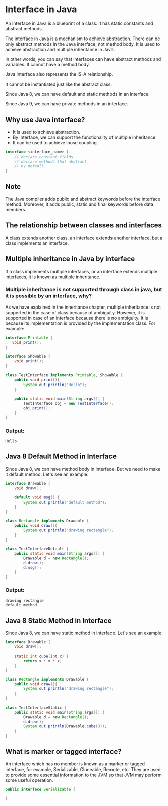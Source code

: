 # Interface in Java
An interface in Java is a blueprint of a class. It has static constants and abstract methods.

The interface in Java is a mechanism to achieve abstraction. There can be only abstract methods in the Java interface, not method body. It is used to achieve abstraction and multiple inheritance in Java.

In other words, you can say that interfaces can have abstract methods and variables. It cannot have a method body.

Java Interface also represents the IS-A relationship.

It cannot be instantiated just like the abstract class.

Since Java 8, we can have default and static methods in an interface.

Since Java 9, we can have private methods in an interface.

## Why use Java interface?
- It is used to achieve abstraction.
- By interface, we can support the functionality of multiple inheritance.
- It can be used to achieve loose coupling.

```java
interface <interface_name> {  
    // declare constant fields  
    // declare methods that abstract   
    // by default.  
}  
```

## Note
The Java compiler adds public and abstract keywords before the interface method. Moreover, it adds public, static and final keywords before data members.

## The relationship between classes and interfaces
A class extends another class, an interface extends another interface, but a class implements an interface.

## Multiple inheritance in Java by interface
If a class implements multiple interfaces, or an interface extends multiple interfaces, it is known as multiple inheritance.

### Multiple inheritance is not supported through class in java, but it is possible by an interface, why?
As we have explained in the inheritance chapter, multiple inheritance is not supported in the case of class because of ambiguity. However, it is supported in case of an interface because there is no ambiguity. It is because its implementation is provided by the implementation class. For example:

```java
interface Printable {  
   void print();  
}  

interface Showable {  
    void print();  
}  
  
class TestInterface implements Printable, Showable {  
    public void print(){
        System.out.println("Hello");
    }  
    
    public static void main(String args[]) {  
        TestInterface obj = new TestInterface();  
        obj.print();  
    }  
}  
```

### Output:
```
Hello
```

## Java 8 Default Method in Interface
Since Java 8, we can have method body in interface. But we need to make it default method. Let's see an example:

```java
interface Drawable {  
    void draw();  
    
    default void msg() {
        System.out.println("default method");
    }  
}  

class Rectangle implements Drawable {  
    public void draw(){
        System.out.println("drawing rectangle");
    }  
}  

class TestInterfaceDefault {  
    public static void main(String args[]) {  
        Drawable d = new Rectangle();  
        d.draw();  
        d.msg();  
    }
} 
```

### Output:
```
drawing rectangle
default method
```

## Java 8 Static Method in Interface
Since Java 8, we can have static method in interface. Let's see an example:

```java
interface Drawable {  
    void draw();  
    
    static int cube(int x) {
        return x * x * x;
    }  
}  

class Rectangle implements Drawable {  
    public void draw(){
        System.out.println("drawing rectangle");
    }  
}  
  
class TestInterfaceStatic {  
    public static void main(String args[]) {  
        Drawable d = new Rectangle();  
        d.draw();  
        System.out.println(Drawable.cube(3));  
    }
}  
```

## What is marker or tagged interface?
An interface which has no member is known as a marker or tagged interface, for example, Serializable, Cloneable, Remote, etc. They are used to provide some essential information to the JVM so that JVM may perform some useful operation.

```java
public interface Serializable {

} 
```
